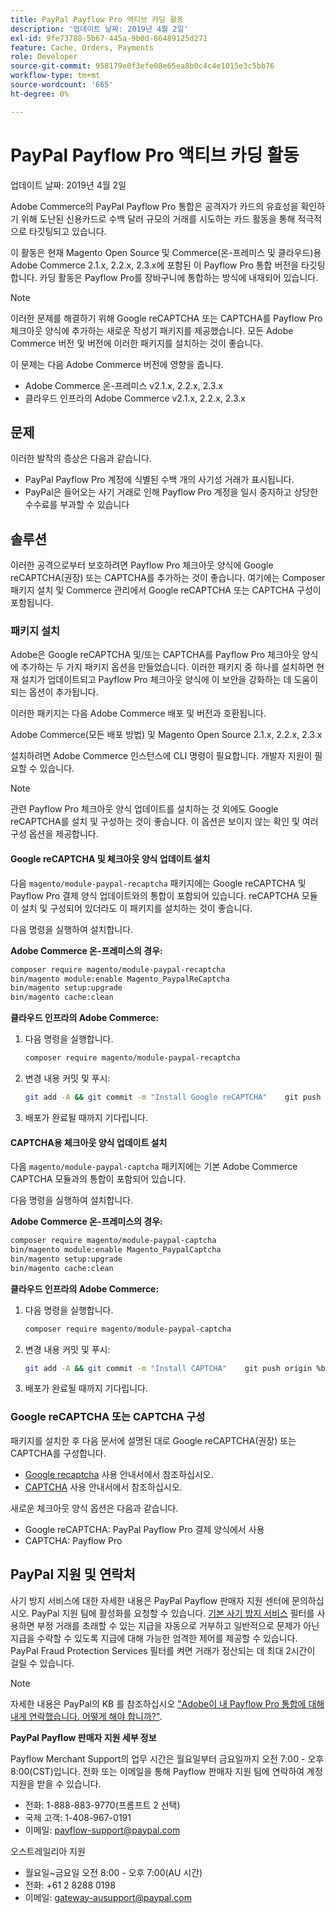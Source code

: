```yaml
---
title: PayPal Payflow Pro 액티브 카딩 활동
description: '업데이트 날짜: 2019년 4월 2일'
exl-id: 9fe73788-5b67-445a-9b0d-86489125d271
feature: Cache, Orders, Payments
role: Developer
source-git-commit: 958179e0f3efe08e65ea8b0c4c4e1015e3c5bb76
workflow-type: tm+mt
source-wordcount: '665'
ht-degree: 0%

---
```


# PayPal Payflow Pro 액티브 카딩 활동

업데이트 날짜: 2019년 4월 2일

Adobe Commerce의 PayPal Payflow Pro 통합은 공격자가 카드의 유효성을 확인하기 위해 도난된 신용카드로 수백 달러 규모의 거래를 시도하는 카드 활동을 통해 적극적으로 타깃팅되고 있습니다.

이 활동은 현재 Magento Open Source 및 Commerce(온-프레미스 및 클라우드)용 Adobe Commerce 2.1.x, 2.2.x, 2.3.x에 포함된 이 Payflow Pro 통합 버전을 타깃팅합니다. 카딩 활동은 Payflow Pro를 장바구니에 통합하는 방식에 내재되어 있습니다.

>[!NOTE]
>
>이러한 문제를 해결하기 위해 Google reCAPTCHA 또는 CAPTCHA를 Payflow Pro 체크아웃 양식에 추가하는 새로운 작성기 패키지를 제공했습니다. 모든 Adobe Commerce 버전 및 버전에 이러한 패키지를 설치하는 것이 좋습니다.

이 문제는 다음 Adobe Commerce 버전에 영향을 줍니다.

* Adobe Commerce 온-프레미스 v2.1.x, 2.2.x, 2.3.x
* 클라우드 인프라의 Adobe Commerce v2.1.x, 2.2.x, 2.3.x

## 문제

이러한 발작의 증상은 다음과 같습니다.

* PayPal Payflow Pro 계정에 식별된 수백 개의 사기성 거래가 표시됩니다.
* PayPal은 들어오는 사기 거래로 인해 Payflow Pro 계정을 일시 중지하고 상당한 수수료를 부과할 수 있습니다

## 솔루션

이러한 공격으로부터 보호하려면 Payflow Pro 체크아웃 양식에 Google reCAPTCHA(권장) 또는 CAPTCHA를 추가하는 것이 좋습니다. 여기에는 Composer 패키지 설치 및 Commerce 관리에서 Google reCAPTCHA 또는 CAPTCHA 구성이 포함됩니다.

### 패키지 설치

Adobe은 Google reCAPTCHA 및/또는 CAPTCHA를 Payflow Pro 체크아웃 양식에 추가하는 두 가지 패키지 옵션을 만들었습니다. 이러한 패키지 중 하나를 설치하면 현재 설치가 업데이트되고 Payflow Pro 체크아웃 양식에 이 보안을 강화하는 데 도움이 되는 옵션이 추가됩니다.

이러한 패키지는 다음 Adobe Commerce 배포 및 버전과 호환됩니다.

Adobe Commerce(모든 배포 방법) 및 Magento Open Source 2.1.x, 2.2.x, 2.3.x

설치하려면 Adobe Commerce 인스턴스에 CLI 명령이 필요합니다. 개발자 지원이 필요할 수 있습니다.

>[!NOTE]
>
>관련 Payflow Pro 체크아웃 양식 업데이트를 설치하는 것 외에도 Google reCAPTCHA를 설치 및 구성하는 것이 좋습니다. 이 옵션은 보이지 않는 확인 및 여러 구성 옵션을 제공합니다.

#### Google reCAPTCHA 및 체크아웃 양식 업데이트 설치

다음 `magento/module-paypal-recaptcha` 패키지에는 Google reCAPTCHA 및 Payflow Pro 결제 양식 업데이트와의 통합이 포함되어 있습니다. reCAPTCHA 모듈이 설치 및 구성되어 있더라도 이 패키지를 설치하는 것이 좋습니다.

다음 명령을 실행하여 설치합니다.

**Adobe Commerce 온-프레미스의 경우:**

```bash
composer require magento/module-paypal-recaptcha
bin/magento module:enable Magento_PaypalReCaptcha
bin/magento setup:upgrade
bin/magento cache:clean
```

**클라우드 인프라의 Adobe Commerce:**

1. 다음 명령을 실행합니다.

   ```bash
   composer require magento/module-paypal-recaptcha
   ```

1. 변경 내용 커밋 및 푸시:

   ```bash
   git add -A && git commit -m "Install Google reCAPTCHA"    git push origin %branch_name%
   ```

1. 배포가 완료될 때까지 기다립니다.

#### CAPTCHA용 체크아웃 양식 업데이트 설치

다음 `magento/module-paypal-captcha` 패키지에는 기본 Adobe Commerce CAPTCHA 모듈과의 통합이 포함되어 있습니다.

다음 명령을 실행하여 설치합니다.

**Adobe Commerce 온-프레미스의 경우:**

```bash
composer require magento/module-paypal-captcha
bin/magento module:enable Magento_PaypalCaptcha
bin/magento setup:upgrade
bin/magento cache:clean
```

**클라우드 인프라의 Adobe Commerce:**

1. 다음 명령을 실행합니다.

   ```bash
   composer require magento/module-paypal-captcha
   ```

1. 변경 내용 커밋 및 푸시:

   ```bash
   git add -A && git commit -m "Install CAPTCHA"    git push origin %branch_name%
   ```

1. 배포가 완료될 때까지 기다립니다.

### Google reCAPTCHA 또는 CAPTCHA 구성

패키지를 설치한 후 다음 문서에 설명된 대로 Google reCAPTCHA(권장) 또는 CAPTCHA를 구성합니다.

* [Google recaptcha](https://docs.magento.com/user-guide/stores/security-google-recaptcha.html) 사용 안내서에서 참조하십시오.
* [CAPTCHA](https://docs.magento.com/user-guide/stores/security-captcha.html) 사용 안내서에서 참조하십시오.

새로운 체크아웃 양식 옵션은 다음과 같습니다.

* Google reCAPTCHA: PayPal Payflow Pro 결제 양식에서 사용
* CAPTCHA: Payflow Pro

## PayPal 지원 및 연락처

사기 방지 서비스에 대한 자세한 내용은 PayPal Payflow 판매자 지원 센터에 문의하십시오. PayPal 지원 팀에 활성화를 요청할 수 있습니다. [기본 사기 방지 서비스](https://developer.paypal.com/api/nvp-soap/payflow/fraud-protection/) 필터를 사용하면 부정 거래를 초래할 수 있는 지급을 자동으로 거부하고 일반적으로 문제가 아닌 지급을 수락할 수 있도록 지급에 대해 가능한 엄격한 제어를 제공할 수 있습니다. PayPal Fraud Protection Services 필터를 켜면 거래가 정산되는 데 최대 2시간이 걸릴 수 있습니다.

>[!NOTE]
>
>자세한 내용은 PayPal의 KB 를 참조하십시오 [&quot;Adobe이 내 Payflow Pro 통합에 대해 내게 연락했습니다. 어떻게 해야 합니까?&quot;](https://www.paypal.com/us/smarthelp/article/ts2242).

**PayPal Payflow 판매자 지원 세부 정보**

Payflow Merchant Support의 업무 시간은 월요일부터 금요일까지 오전 7:00 - 오후 8:00(CST)입니다. 전화 또는 이메일을 통해 Payflow 판매자 지원 팀에 연락하여 계정 지원을 받을 수 있습니다.

* 전화: 1-888-883-9770(프롬프트 2 선택)
* 국제 고객: 1-408-967-0191
* 이메일: [payflow-support@paypal.com](mailto:payflow-support@paypal.com)

오스트레일리아 지원

* 월요일~금요일 오전 8:00 - 오후 7:00(AU 시간)
* 전화: +61 2 8288 0198
* 이메일: [gateway-ausupport@paypal.com](mailto:gateway-ausupport@paypal.com)
